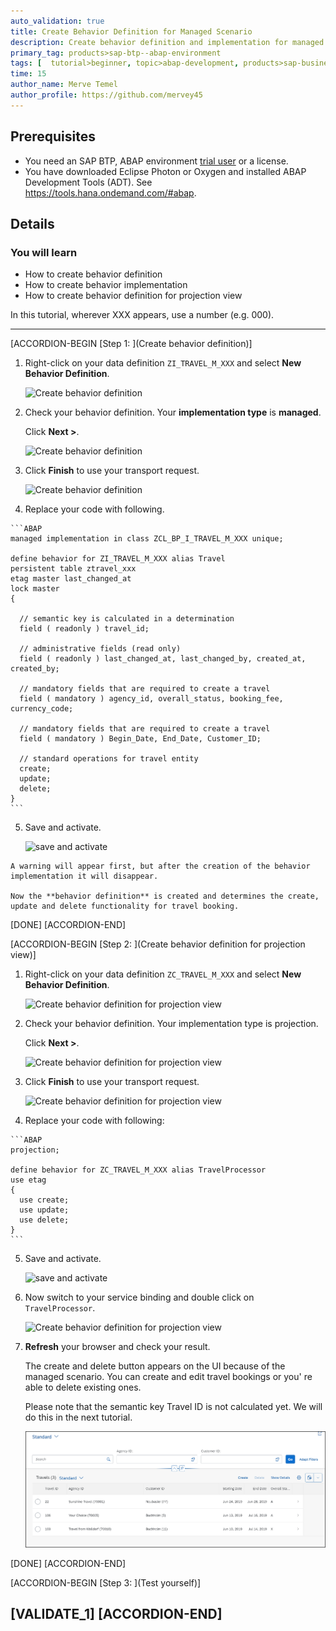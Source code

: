```yaml
---
auto_validation: true
title: Create Behavior Definition for Managed Scenario
description: Create behavior definition and implementation for managed scenario.
primary_tag: products>sap-btp--abap-environment
tags: [  tutorial>beginner, topic>abap-development, products>sap-business-technology-platform ]
time: 15
author_name: Merve Temel
author_profile: https://github.com/mervey45
---
```


## Prerequisites  
- You need an SAP BTP, ABAP environment [trial user](abap-environment-trial-onboarding) or a license.
- You have downloaded Eclipse Photon or Oxygen and installed ABAP Development Tools (ADT). See <https://tools.hana.ondemand.com/#abap>.

## Details
### You will learn  
  - How to create behavior definition
  - How to create behavior implementation
  - How to create behavior definition for projection view

In this tutorial, wherever XXX appears, use a number (e.g. 000).

---

[ACCORDION-BEGIN [Step 1: ](Create behavior definition)]
  1. Right-click on your data definition `ZI_TRAVEL_M_XXX` and select **New Behavior Definition**. 

      ![Create behavior definition](definition.png)

  2. Check your behavior definition. Your **implementation type** is **managed**.

     Click **Next >**.

      ![Create behavior definition](definition2.png)

  3. Click **Finish** to use your transport request.

      ![Create behavior definition](definition3.png)

  4. Replace your code with following.

    ```ABAP
    managed implementation in class ZCL_BP_I_TRAVEL_M_XXX unique;

    define behavior for ZI_TRAVEL_M_XXX alias Travel
    persistent table ztravel_xxx
    etag master last_changed_at
    lock master
    {

      // semantic key is calculated in a determination
      field ( readonly ) travel_id;

      // administrative fields (read only)
      field ( readonly ) last_changed_at, last_changed_by, created_at, created_by;

      // mandatory fields that are required to create a travel
      field ( mandatory ) agency_id, overall_status, booking_fee, currency_code;

      // mandatory fields that are required to create a travel
      field ( mandatory ) Begin_Date, End_Date, Customer_ID;

      // standard operations for travel entity
      create;
      update;
      delete;
    }  
    ```

  5. Save and activate.

      ![save and activate](activate.png)

    A warning will appear first, but after the creation of the behavior implementation it will disappear.  

    Now the **behavior definition** is created and determines the create, update and delete functionality for travel booking.


[DONE]
[ACCORDION-END]

[ACCORDION-BEGIN [Step 2: ](Create behavior definition for projection view)]
  1. Right-click on your data definition `ZC_TRAVEL_M_XXX` and select **New Behavior Definition**.

      ![Create behavior definition for projection view](projection.png)

  2. Check your behavior definition. Your implementation type is projection.

     Click **Next >**.

      ![Create behavior definition for projection view](projection2.png)

  3. Click **Finish** to use your transport request.

      ![Create behavior definition for projection view](projection3.png)

  4. Replace your code with following:

    ```ABAP
    projection;

    define behavior for ZC_TRAVEL_M_XXX alias TravelProcessor
    use etag
    {
      use create;
      use update;
      use delete;
    }
    ```

  5. Save and activate.

      ![save and activate](activate.png)

  6. Now switch to your service binding and double click on `TravelProcessor`.

      ![Create behavior definition for projection view](projection4.png)

  7. **Refresh** your browser and check your result.

     The create and delete button appears on the UI because of the managed scenario.
     You can create and edit travel bookings or you' re able to delete existing ones.

     Please note that the semantic key Travel ID is not calculated yet. We will do this in the next tutorial.

      ![Create behavior definition for projection view](projection5.png)

[DONE]
[ACCORDION-END]

[ACCORDION-BEGIN [Step 3: ](Test yourself)]

[VALIDATE_1]
[ACCORDION-END]
---
